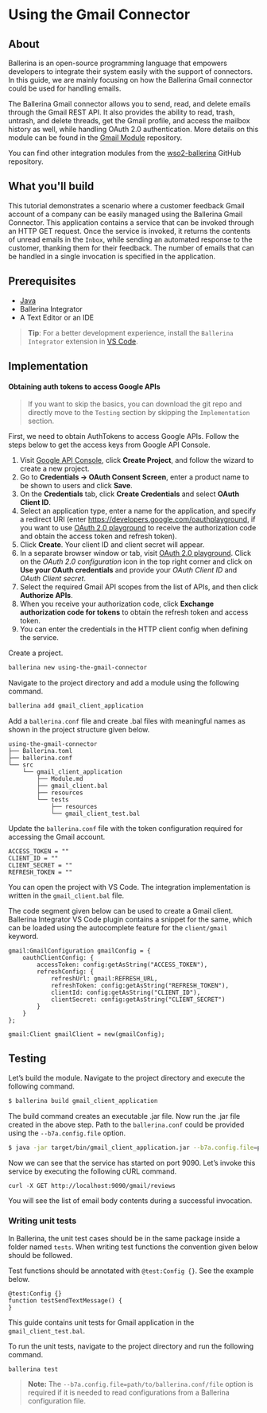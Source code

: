 # Using the Gmail Connector

## About
Ballerina is an open-source programming language that empowers developers to integrate their system easily with the support of connectors. In this guide, we are mainly focusing on how the Ballerina Gmail connector could be used for handling emails.

The Ballerina Gmail connector allows you to send, read, and delete emails through the Gmail REST API. It also provides the ability to read, trash, untrash, and delete threads, get the Gmail profile, and access the mailbox history as well, while handling OAuth 2.0 authentication. More details on this module can be found in the [Gmail Module](https://github.com/wso2-ballerina/module-gmail/blob/master/Readme.md) repository.

You can find other integration modules from the [wso2-ballerina](https://github.com/wso2-ballerina) GitHub repository.

## What you'll build
This tutorial demonstrates a scenario where a customer feedback Gmail account of a company can be easily managed using the Ballerina Gmail Connector. This application contains a service that can be invoked through an HTTP GET request. Once the service is invoked, it returns the contents of unread emails in the `Inbox`, while sending an automated response to the customer, thanking them for their feedback. The number of emails that can be handled in a single invocation is specified in the application.

## Prerequisites
- [Java](https://www.oracle.com/technetwork/java/index.html)
- Ballerina Integrator
- A Text Editor or an IDE
> **Tip**: For a better development experience, install the `Ballerina Integrator` extension in [VS Code](https://code.visualstudio.com/).

## Implementation

#### Obtaining auth tokens to access Google APIs

> If you want to skip the basics, you can download the git repo and directly move to the `Testing` section by skipping the `Implementation` section.

First, we need to obtain AuthTokens to access Google APIs. Follow the steps below to get the access keys from Google API Console.

1. Visit [Google API Console](https://console.developers.google.com), click **Create Project**, and follow the wizard to create a new project.
2. Go to **Credentials -> OAuth Consent Screen**, enter a product name to be shown to users and click **Save**.
3. On the **Credentials** tab, click **Create Credentials** and select **OAuth Client ID**.
4. Select an application type, enter a name for the application, and specify a redirect URI (enter https://developers.google.com/oauthplayground, if you want to use [OAuth 2.0 playground](https://developers.google.com/oauthplayground) to receive the authorization code and obtain the access token and refresh token).
5. Click **Create**. Your client ID and client secret will appear.
6. In a separate browser window or tab, visit [OAuth 2.0 playground](https://developers.google.com/oauthplayground). Click on the _OAuth 2.0 configuration_ icon in the top right corner and click on **Use your OAuth credentials** and provide your _OAuth Client ID_ and _OAuth Client secret_.
7. Select the required Gmail API scopes from the list of APIs, and then click **Authorize APIs**.
8. When you receive your authorization code, click **Exchange authorization code for tokens** to obtain the refresh token and access token.
9. You can enter the credentials in the HTTP client config when defining the service.

Create a project.
```bash
ballerina new using-the-gmail-connector
```
Navigate to the project directory and add a module using the following command.
```bash
ballerina add gmail_client_application
```

Add a `ballerina.conf` file and create .bal files with meaningful names as shown in the project structure given below.
```
using-the-gmail-connector
├── Ballerina.toml
├── ballerina.conf
└── src
    └── gmail_client_application
        ├── Module.md
        ├── gmail_client.bal
        ├── resources
        └── tests
            ├── resources
            └── gmail_client_test.bal
```

Update the `ballerina.conf` file with the token configuration required for accessing the Gmail account.
```
ACCESS_TOKEN = ""
CLIENT_ID = ""
CLIENT_SECRET = ""
REFRESH_TOKEN = ""
```

You can open the project with VS Code. The integration implementation is written in the `gmail_client.bal` file.

The code segment given below can be used to create a Gmail client. Ballerina Integrator VS Code plugin contains a snippet for the same, which can be loaded using the autocomplete feature for the `client/gmail` keyword.

```ballerina
gmail:GmailConfiguration gmailConfig = {
    oauthClientConfig: {
        accessToken: config:getAsString("ACCESS_TOKEN"),
        refreshConfig: {
            refreshUrl: gmail:REFRESH_URL,
            refreshToken: config:getAsString("REFRESH_TOKEN"),
            clientId: config:getAsString("CLIENT_ID"),
            clientSecret: config:getAsString("CLIENT_SECRET")
        }
    }
};

gmail:Client gmailClient = new(gmailConfig);
```

## Testing

Let’s build the module. Navigate to the project directory and execute the following command.

```bash
$ ballerina build gmail_client_application
```

The build command creates an executable .jar file. Now run the .jar file created in the above step. Path to the `ballerina.conf` could be provided using the `--b7a.config.file` option.

```bash
$ java -jar target/bin/gmail_client_application.jar --b7a.config.file=path/to/ballerina.conf/file
```
Now we can see that the service has started on port 9090. Let’s invoke this service by executing the following cURL command.
```
curl -X GET http://localhost:9090/gmail/reviews
```
You will see the list of email body contents during a successful invocation.

### Writing unit tests

In Ballerina, the unit test cases should be in the same package inside a folder named `tests`. When writing test functions the convention given below should be followed.

Test functions should be annotated with `@test:Config {}`. See the example below.
```ballerina
@test:Config {}
function testSendTextMessage() {
}
```

This guide contains unit tests for Gmail application in the `gmail_client_test.bal`.

To run the unit tests, navigate to the project directory and run the following command.
```
ballerina test
```
> **Note:** The `--b7a.config.file=path/to/ballerina.conf/file` option is required if it is needed to read configurations from a Ballerina configuration file.

